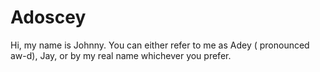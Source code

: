 # Adoscey
Hi, my name is Johnny.
You can either refer to me as Adey ( pronounced aw-d), Jay, or by my real name whichever you prefer.

